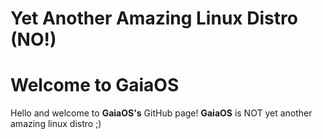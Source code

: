 # Yet Another Amazing Linux Distro (NO!)

# Welcome to GaiaOS

Hello and welcome to **GaiaOS's** GitHub page! **GaiaOS** is NOT yet another amazing linux distro ;)

